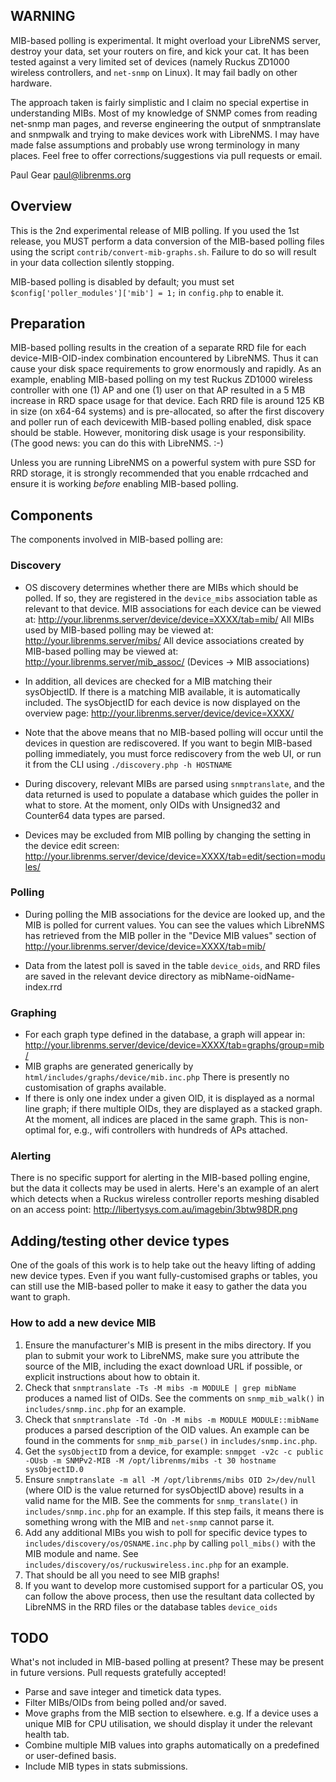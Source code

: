 ## WARNING ##

MIB-based polling is experimental.  It might overload your LibreNMS server,
destroy your data, set your routers on fire, and kick your cat.  It has been
tested against a very limited set of devices (namely Ruckus ZD1000 wireless
controllers, and `net-snmp` on Linux).  It may fail badly on other hardware.

The approach taken is fairly simplistic and I claim no special expertise in
understanding MIBs.  Most of my knowledge of SNMP comes from reading net-snmp
man pages, and reverse engineering the output of snmptranslate and snmpwalk
and trying to make devices work with LibreNMS.  I may have made false
assumptions and probably use wrong terminology in many places.  Feel free to
offer corrections/suggestions via pull requests or email.

Paul Gear <paul@librenms.org>

## Overview ##

This is the 2nd experimental release of MIB polling.  If you used the 1st
release, you MUST perform a data conversion of the MIB-based polling files
using the script `contrib/convert-mib-graphs.sh`.  Failure to do so will
result in your data collection silently stopping.

MIB-based polling is disabled by default; you must set
    `$config['poller_modules']['mib'] = 1;`
in `config.php` to enable it.

## Preparation ##

MIB-based polling results in the creation of a separate RRD file for each
device-MIB-OID-index combination encountered by LibreNMS.  Thus it can cause
your disk space requirements to grow enormously and rapidly.  As an example,
enabling MIB-based polling on my test Ruckus ZD1000 wireless controller with
one (1) AP and one (1) user on that AP resulted in a 5 MB increase in RRD
space usage for that device.  Each RRD file is around 125 KB in size (on
x64-64 systems) and is pre-allocated, so after the first discovery and poller
run of each devicewith MIB-based polling enabled, disk space should be stable.
However, monitoring disk usage is your responsibility.  (The good news: you
can do this with LibreNMS. :-)

Unless you are running LibreNMS on a powerful system with pure SSD for RRD
storage, it is strongly recommended that you enable rrdcached and ensure it is
working *before* enabling MIB-based polling.

## Components ##

The components involved in MIB-based polling are:

### Discovery ###

  - OS discovery determines whether there are MIBs which should be polled.  If
    so, they are registered in the `device_mibs` association table as relevant
    to that device.  MIB associations for each device can be viewed at:
    http://your.librenms.server/device/device=XXXX/tab=mib/
    All MIBs used by MIB-based polling may be viewed at:
    http://your.librenms.server/mibs/
    All device associations created by MIB-based polling may be viewed at:
    http://your.librenms.server/mib_assoc/ (Devices -> MIB associations)

  - In addition, all devices are checked for a MIB matching their sysObjectID.
    If there is a matching MIB available, it is automatically included.
    The sysObjectID for each device is now displayed on the overview page:
    http://your.librenms.server/device/device=XXXX/

  - Note that the above means that no MIB-based polling will occur until the
    devices in question are rediscovered.  If you want to begin MIB-based
    polling immediately, you must force rediscovery from the web UI, or run it
    from the CLI using `./discovery.php -h HOSTNAME`

  - During discovery, relevant MIBs are parsed using `snmptranslate`, and the
    data returned is used to populate a database which guides the poller in
    what to store.  At the moment, only OIDs with Unsigned32 and Counter64
    data types are parsed.

  - Devices may be excluded from MIB polling by changing the setting in the
    device edit screen:
    http://your.librenms.server/device/device=XXXX/tab=edit/section=modules/

### Polling ###

  - During polling the MIB associations for the device are looked up, and the
    MIB is polled for current values.  You can see the values which LibreNMS
    has retrieved from the MIB poller in the "Device MIB values" section of
    http://your.librenms.server/device/device=XXXX/tab=mib/

  - Data from the latest poll is saved in the table `device_oids`, and RRD
    files are saved in the relevant device directory as
    mibName-oidName-index.rrd

### Graphing ###

  - For each graph type defined in the database, a graph will appear in:
	http://your.librenms.server/device/device=XXXX/tab=graphs/group=mib/
  - MIB graphs are generated generically by
	`html/includes/graphs/device/mib.inc.php`
    There is presently no customisation of graphs available.
  - If there is only one index under a given OID, it is displayed as a normal
    line graph; if there multiple OIDs, they are displayed as a stacked graph.
    At the moment, all indices are placed in the same graph.  This is
    non-optimal for, e.g., wifi controllers with hundreds of APs attached.

### Alerting ###

There is no specific support for alerting in the MIB-based polling engine, but
the data it collects may be used in alerts.  Here's an example of an alert
which detects when a Ruckus wireless controller reports meshing disabled on an
access point:
    http://libertysys.com.au/imagebin/3btw98DR.png


## Adding/testing other device types ##

One of the goals of this work is to help take out the heavy lifting of adding
new device types.  Even if you want fully-customised graphs or tables, you can
still use the MIB-based poller to make it easy to gather the data you want to
graph.

### How to add a new device MIB ###

 1. Ensure the manufacturer's MIB is present in the mibs directory.  If you
    plan to submit your work to LibreNMS, make sure you attribute the source
    of the MIB, including the exact download URL if possible, or explicit
    instructions about how to obtain it.
 2. Check that `snmptranslate -Ts -M mibs -m MODULE | grep mibName` produces
    a named list of OIDs.  See the comments on `snmp_mib_walk()` in
    `includes/snmp.inc.php` for an example.
 3. Check that `snmptranslate -Td -On -M mibs -m MODULE MODULE::mibName`
    produces a parsed description of the OID values.  An example can be
    found in the comments for `snmp_mib_parse()` in `includes/snmp.inc.php`.
 4. Get the `sysObjectID` from a device, for example:
    ```snmpget -v2c -c public -OUsb -m SNMPv2-MIB -M /opt/librenms/mibs -t 30 hostname sysObjectID.0```
 5. Ensure `snmptranslate -m all -M /opt/librenms/mibs OID 2>/dev/null`
    (where OID is the value returned for sysObjectID above) results in a
    valid name for the MIB.  See the comments for `snmp_translate()` in
    `includes/snmp.inc.php` for an example.  If this step fails, it means
    there is something wrong with the MIB and `net-snmp` cannot parse it.
 6. Add any additional MIBs you wish to poll for specific device types to
    `includes/discovery/os/OSNAME.inc.php` by calling `poll_mibs()` with the
    MIB module and name.  See `includes/discovery/os/ruckuswireless.inc.php`
    for an example.
 7. That should be all you need to see MIB graphs!
 8. If you want to develop more customised support for a particular OS, you
    can follow the above process, then use the resultant data collected by
    LibreNMS in the RRD files or the database tables `device_oids`


## TODO ##

What's not included in MIB-based polling at present?  These may be present in
future versions.  Pull requests gratefully accepted!

  - Parse and save integer and timetick data types.
  - Filter MIBs/OIDs from being polled and/or saved.
  - Move graphs from the MIB section to elsewhere. e.g. If a device uses a
    unique MIB for CPU utilisation, we should display it under the relevant
    health tab.
  - Combine multiple MIB values into graphs automatically on a predefined or
    user-defined basis.
  - Include MIB types in stats submissions.
